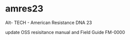 # amres23
Alt- TECH - American Resistance DNA 23
  
  update OSS resisitance manual and Field Guide FM-0000
  
